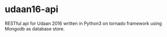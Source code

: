 # udaan16-api

RESTful api for Udaan 2016 written in Python3 on tornado framework using Mongodb as database store.
